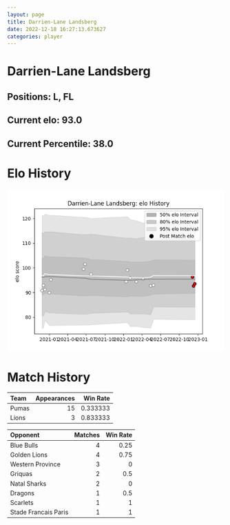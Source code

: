 ```yaml
---  
layout: page  
title: Darrien-Lane Landsberg  
date: 2022-12-18 16:27:13.673627  
categories: player  
---
```

# Darrien-Lane Landsberg

## Positions: L, FL

## Current elo: 93.0

## Current Percentile: 38.0

# Elo History


![elo history](history_Darrien-LaneLandsberg.png)
# Match History


| Team   |   Appearances |   Win Rate |
|:-------|--------------:|-----------:|
| Pumas  |            15 |   0.333333 |
| Lions  |             3 |   0.833333 |

| Opponent             |   Matches |   Win Rate |
|:---------------------|----------:|-----------:|
| Blue Bulls           |         4 |       0.25 |
| Golden Lions         |         4 |       0.75 |
| Western Province     |         3 |       0    |
| Griquas              |         2 |       0.5  |
| Natal Sharks         |         2 |       0    |
| Dragons              |         1 |       0.5  |
| Scarlets             |         1 |       1    |
| Stade Francais Paris |         1 |       1    |